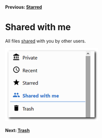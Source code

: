 #### Previous: [Starred](./starred.md)

# Shared with me

All files [shared](../documents/share.md) with you by other users.

![Shared with me](./img/shared-with-me.png)

#### Next: [Trash](./trash.md)